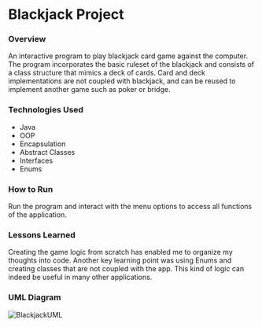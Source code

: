 # Blackjack Project

### Overview
An interactive program to play blackjack card game against the computer. The program incorporates the basic ruleset of the blackjack and consists of a class structure that mimics a deck of cards. Card and deck implementations are not coupled with blackjack, and can be reused to implement another game such as poker or bridge.

### Technologies Used
- Java
- OOP
- Encapsulation
- Abstract Classes
- Interfaces
- Enums

### How to Run
Run the program and interact with the menu options to access all functions of the application.

### Lessons Learned
Creating the game logic from scratch has enabled me to organize my thoughts into code. Another key learning point was using Enums and creating classes that are not coupled with the app. This kind of logic can indeed be useful in many other applications.

### UML Diagram
![BlackjackUML](https://user-images.githubusercontent.com/83374176/120940492-caa65280-c6da-11eb-8e6d-1e64bdb35ec0.png)

